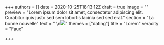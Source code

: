 +++
authors = []
date = 2020-10-25T18:13:12Z
draft = true
image = ""
preview = "Lorem ipsum dolor sit amet, consectetur adipiscing elit. Curabitur quis justo sed sem lobortis lacinia sed sed erat."
section = "La bonne nouvelle"
text = "  \n![](/media/uploads/strip-morgan-ok.jpg)"
themes = ["dating"]
title = "Lorem"
veracity = "Faux"

+++
